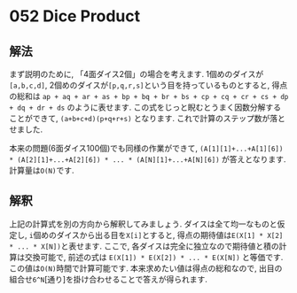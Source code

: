 # 052 Dice Product

## 解法
まず説明のために, 「4面ダイス2個」の場合を考えます.
1個めのダイスが`[a,b,c,d]`, 2個めのダイスが`[p,q,r,s]`という目を持っているものとすると, 得点の総和は
`ap + aq + ar + as + bp + bq + br + bs + cp + cq + cr + cs + dp + dq + dr + ds`
のように表せます. この式をじっと睨むとうまく因数分解することができて, 
`(a+b+c+d)(p+q+r+s)`
となります. これで計算のステップ数が落とせました.

本来の問題(6面ダイス100個)でも同様の作業ができて, 
`(A[1][1]+...+A[1][6]) * (A[2][1]+...+A[2][6]) * ... * (A[N][1]+...+A[N][6])`
が答えとなります. 計算量は`O(N)`です.

## 解釈
上記の計算式を別の方向から解釈してみましょう. ダイスは全て均一なものと仮定し,  `i`個めのダイスから出る目を`X[i]`とすると, 得点の期待値は`E(X[1] * X[2] * ... * X[N])`と表せます. ここで, 各ダイスは完全に独立なので期待値と積の計算は交換可能で, 前述の式は `E(X[1]) * E(X[2]) * ... * E(X[N])` と等価です. この値は`O(N)`時間で計算可能です. 本来求めたい値は得点の総和なので, 出目の組合せ`6^N`[通り]を掛け合わせることで答えが得られます.